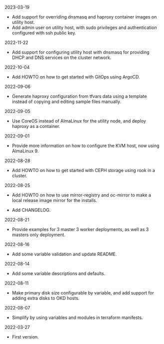 2023-03-19

* Add support for overriding dnsmasq and haproxy container images on utility host.
* Add admin user on utility host, with sudo privileges and authentication configured with ssh public key.

2022-11-22

* Add support for configuring utility host with dnsmasq for providing DHCP and DNS services on the cluster network.

2022-10-04

* Add HOWTO on how to get started with GitOps using ArgoCD.

2022-09-06

* Generate haproxy configuration from tfvars data using a template instead of copying and editing sample files manually.

2022-09-05

* Use CoreOS instead of AlmaLinux for the utility node, and deploy haproxy as a container.

2022-09-01

* Provide more information on how to configure the KVM host, now using AlmaLinux 9.

2022-08-28

* Add HOWTO on how to get started with CEPH storage using rook in a cluster.

2022-08-25

* Add HOWTO on how to use mirror-registry and oc-mirror to make a local release image mirror for the installs.

* Add CHANGELOG.

2022-08-21

* Provide examples for 3 master 3 worker deployments, as well as 3 masters only deployment.

2022-08-16

* Add some variable validation and update README.

2022-08-14

* Add some variable descriptions and defaults.

2022-08-11

* Make primary disk size configurable by variable, and add support for adding extra disks to OKD hosts.

2022-08-07

* Simplify by using variables and modules in terraform manifests.

2022-03-27

* First version.
